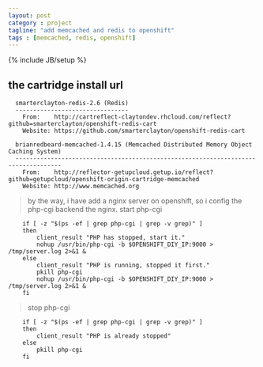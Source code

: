 ```yaml
---
layout: post
category : project
tagline: "add memcached and redis to openshift"
tags : [memcached, redis, openshift]
---
```

{% include JB/setup %}

## the cartridge install url

```
  smarterclayton-redis-2.6 (Redis)
  --------------------------------
    From:    http://cartreflect-claytondev.rhcloud.com/reflect?github=smarterclayton/openshift-redis-cart
    Website: https://github.com/smarterclayton/openshift-redis-cart

  brianredbeard-memcached-1.4.15 (Memcached Distributed Memory Object Caching System)
  -----------------------------------------------------------------------------------
    From:    http://reflector-getupcloud.getup.io/reflect?github=getupcloud/openshift-origin-cartridge-memcached
    Website: http://www.memcached.org
```

> by the way, i have add a nginx server on openshift, so i config the php-cgi backend the nginx.
> start php-cgi
```
    if [ -z "$(ps -ef | grep php-cgi | grep -v grep)" ]
    then
        client_result "PHP has stopped, start it."
        nohup /usr/bin/php-cgi -b $OPENSHIFT_DIY_IP:9000 > /tmp/server.log 2>&1 & 
    else
        client_result "PHP is running, stopped it first."
        pkill php-cgi
        nohup /usr/bin/php-cgi -b $OPENSHIFT_DIY_IP:9000 > /tmp/server.log 2>&1 & 
    fi
```
> stop php-cgi
```
    if [ -z "$(ps -ef | grep php-cgi | grep -v grep)" ]
    then
        client_result "PHP is already stopped"
    else
        pkill php-cgi
    fi
```